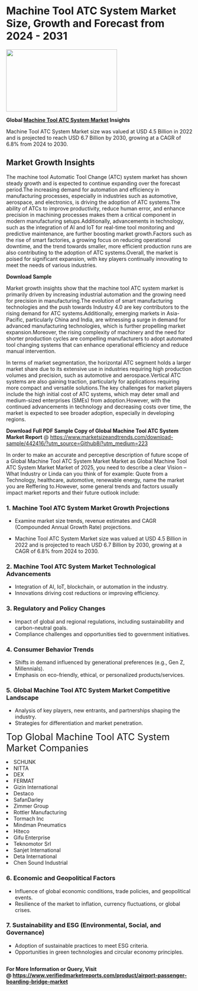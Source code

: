<H1>Machine Tool ATC System Market Size, Growth and Forecast from 2024 - 2031</H1><img class="aligncenter size-medium wp-image-584254" src="https://thirdeyenews.in/wp-content/uploads/2024/09/Global-Market-Research-300x168.jpeg" alt="" width="300" height="168" /><p><strong>Global&nbsp;<a href="https://www.marketsizeandtrends.com/download-sample/442416/?utm_source=Github8j?utm_medium=223">Machine Tool ATC System Market</a> Insights</strong></p><p>Machine Tool ATC System Market size was valued at USD 4.5 Billion in 2022 and is projected to reach USD 6.7 Billion by 2030, growing at a CAGR of 6.8% from 2024 to 2030.</p><p><h2>Market Growth Insights</h2> <p>The machine tool Automatic Tool Change (ATC) system market has shown steady growth and is expected to continue expanding over the forecast period.The increasing demand for automation and efficiency in manufacturing processes, especially in industries such as automotive, aerospace, and electronics, is driving the adoption of ATC systems.The ability of ATCs to improve productivity, reduce human error, and enhance precision in machining processes makes them a critical component in modern manufacturing setups.Additionally, advancements in technology, such as the integration of AI and IoT for real-time tool monitoring and predictive maintenance, are further boosting market growth.Factors such as the rise of smart factories, a growing focus on reducing operational downtime, and the trend towards smaller, more efficient production runs are also contributing to the adoption of ATC systems.Overall, the market is poised for significant expansion, with key players continually innovating to meet the needs of various industries.</p> <p><strong>Download Sample</strong></p> <p>Market growth insights show that the machine tool ATC system market is primarily driven by increasing industrial automation and the growing need for precision in manufacturing.The evolution of smart manufacturing technologies and the push towards Industry 4.0 are key contributors to the rising demand for ATC systems.Additionally, emerging markets in Asia-Pacific, particularly China and India, are witnessing a surge in demand for advanced manufacturing technologies, which is further propelling market expansion.Moreover, the rising complexity of machinery and the need for shorter production cycles are compelling manufacturers to adopt automated tool changing systems that can enhance operational efficiency and reduce manual intervention.</p> <p>In terms of market segmentation, the horizontal ATC segment holds a larger market share due to its extensive use in industries requiring high production volumes and precision, such as automotive and aerospace.Vertical ATC systems are also gaining traction, particularly for applications requiring more compact and versatile solutions.The key challenges for market players include the high initial cost of ATC systems, which may deter small and medium-sized enterprises (SMEs) from adoption.However, with the continued advancements in technology and decreasing costs over time, the market is expected to see broader adoption, especially in developing regions.</p> <p></p><p><span class=""><strong>Download Full PDF Sample Copy of Global Machine Tool ATC System Market Report</strong> @ <a href="https://www.marketsizeandtrends.com/download-sample/442416/?utm_source=Github8j?utm_medium=223" target="_blank">https://www.marketsizeandtrends.com/download-sample/442416/?utm_source=Github8j?utm_medium=223</a></span></p><p>In order to make an accurate and perceptive description of future scope of a Global&nbsp;Machine Tool ATC System Market Market as Global&nbsp;Machine Tool ATC System Market Market of 2025, you need to describe a clear Vision &ndash; What Industry or Linda can you think of for example: Quote from a Technology, healthcare, automotive, renewable energy, name the market you are Reffering to.However, some general trends and factors usually impact market reports and their future outlook include:</p><h3>1.&nbsp;<strong>Machine Tool ATC System Market Growth Projections</strong></h3><ul><li>Examine market size trends, revenue estimates and CAGR (Compounded Annual Growth Rate) projections.</li><li><p>Machine Tool ATC System Market size was valued at USD 4.5 Billion in 2022 and is projected to reach USD 6.7 Billion by 2030, growing at a CAGR of 6.8% from 2024 to 2030.</p></li></ul><h3>2.&nbsp;<strong>Machine Tool ATC System Market Technological Advancements</strong></h3><ul><li>Integration of AI, IoT, blockchain, or automation in the industry.</li><li>Innovations driving cost reductions or improving efficiency.</li></ul><h3>3.&nbsp;<strong>Regulatory and Policy Changes</strong></h3><ul><li>Impact of global and regional regulations, including sustainability and carbon-neutral goals.</li><li>Compliance challenges and opportunities tied to government initiatives.</li></ul><h3>4.&nbsp;<strong>Consumer Behavior Trends</strong></h3><ul><li>Shifts in demand influenced by generational preferences (e.g., Gen Z, Millennials).</li><li>Emphasis on eco-friendly, ethical, or personalized products/services.</li></ul><h3>5.&nbsp;<strong>Global Machine Tool ATC System Market Competitive Landscape</strong></h3><ul><li>Analysis of key players, new entrants, and partnerships shaping the industry.</li><li>Strategies for differentiation and market penetration.</li></ul><p data-pm-slice="1 1 []"><span style="color: inherit; font-family: inherit; font-size: 25px;">Top Global Machine Tool ATC System Market Companies</span></p><div class="" data-test-id=""><p><li>SCHUNK</li><li> NITTA</li><li> DEX</li><li> FERMAT</li><li> Gizin International</li><li> Destaco</li><li> SafanDarley</li><li> Zimmer Group</li><li> Rottler Manufacturing</li><li> Tormach Inc</li><li> Mindman Pneumatics</li><li> Hiteco</li><li> Gifu Enterprise</li><li> Teknomotor Srl</li><li> Sanjet International</li><li> Deta International</li><li> Chen Sound Industrial</li></p></div><h3>6.&nbsp;<strong>Economic and Geopolitical Factors</strong></h3><ul><li>Influence of global economic conditions, trade policies, and geopolitical events.</li><li>Resilience of the market to inflation, currency fluctuations, or global crises.</li></ul><h3>7.&nbsp;<strong>Sustainability and ESG (Environmental, Social, and Governance)</strong></h3><ul><li>Adoption of sustainable practices to meet ESG criteria.</li><li>Opportunities in green technologies and circular economy principles.</li></ul><h2><strong style="font-size: 14px;">For More Information or Query, Visit @&nbsp;</strong><a style="background-color: #ffffff; font-size: 14px;" href="https://www.marketsizeandtrends.com/report/machine-tool-atc-system-market/" target="_blank">https://www.verifiedmarketreports.com/product/airport-passenger-boarding-bridge-market</a></h2>